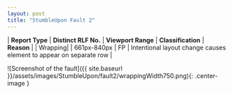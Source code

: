 ```yaml
---
layout: post
title: "StumbleUpon Fault 2"
---
```

| **Report Type** | **Distinct RLF No.** | **Viewport Range** | **Classification** | **Reason** |
| Wrapping|  | 661px-840px | FP | Intentional layout change causes element to appear on separate row | 

![Screenshot of the fault]({{ site.baseurl }}/assets/images/StumbleUpon/fault2/wrappingWidth750.png){: .center-image }